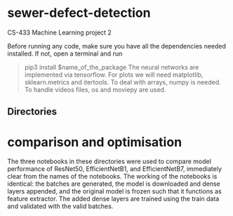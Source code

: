# sewer-defect-detection
CS-433 Machine Learning project 2

Before running any code, make sure you have all the dependencies needed installed.
If not, open a terminal and run
> pip3 install $name_of_the_package
The neural networks are implemented via tensorflow.
For plots we will need matplotlib, sklearn.metrics and itertools.
To deal with arrays, numpy is needed.
To handle videos files, os and moviepy are used.

## Directories
# comparison and optimisation
The three notebooks in these directories were used to compare model performance of ResNet50, EfficientNetB1, and EfficientNetB7, immediately clear from the names of the notebooks. The working of the notebooks is identical: the batches are generated, the model is downloaded and dense layers appended, and the original model is frozen such that it functions as feature extractor. The added dense layers are trained using the train data and validated with the valid batches.

